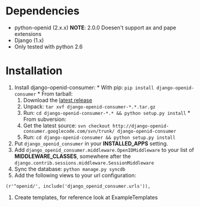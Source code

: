 # Dependencies #

  * python-openid (2.x.x) **NOTE**: 2.0.0 Doesen't support ax and pape extensions
  * Django (1.x)
  * Only tested with python 2.6

# Installation #
  1. Install django-openid-consumer:
    * With pip: ` pip install django-openid-consumer `
    * From tarball:
      1. Download the [latest release](http://code.google.com/p/django-openid-consumer/downloads/list)
      1. Unpack: ` tar xvf django-openid-consumer-*.*.tar.gz `
      1. Run: ` cd django-openid-consumer-*.* && python setup.py install `
    * From subversion:
      1. Get the latest source: ` svn checkout http://django-openid-consumer.googlecode.com/svn/trunk/ django-openid-consumer `
      1. Run: ` cd django-openid-consumer && python setup.py install `
  1. Put ` django_openid_consumer ` in your **INSTALLED\_APPS** setting.
  1. Add ` django_openid_consumer.middleware.OpenIDMiddleware ` to your list of **MIDDLEWARE\_CLASSES**, somewhere after the ` django.contrib.sessions.middleware.SessionMiddleware `
  1. Sync the database: ` python manage.py syncdb `
  1. Add the following views to your url configuration:
```
(r'^openid/', include('django_openid_consumer.urls')),
```
  1. Create templates, for reference look at ExampleTemplates